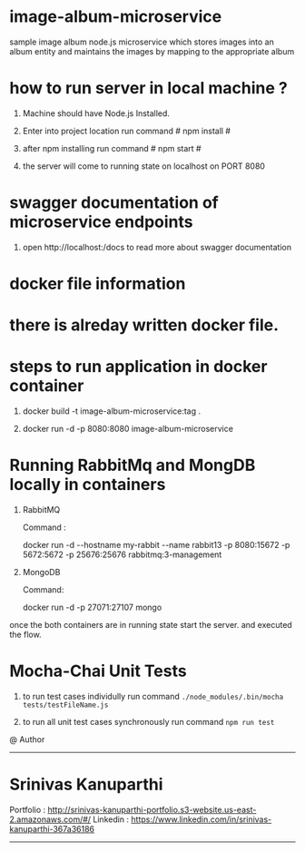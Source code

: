 

# image-album-microservice
sample image album node.js microservice which stores images into an album entity and maintains the images by mapping to the appropriate album

# how to run server in local machine ?

1. Machine should have Node.js Installed.

2. Enter into project location run command   # npm install #

3. after npm installing run command    # npm start #

4. the server will come to running state on localhost on PORT 8080



# swagger documentation of microservice endpoints

1. open http://localhost:/docs to read more about swagger documentation


# docker file information

# there is alreday written docker file.

# steps to run application in docker container

 1. docker build -t image-album-microservice:tag .

 2. docker run -d -p 8080:8080 image-album-microservice


 # Running RabbitMq and MongDB locally in containers
 
 1. RabbitMQ 

    Command :
    
     docker run -d --hostname my-rabbit --name rabbit13 -p 8080:15672 -p 5672:5672 -p 25676:25676 rabbitmq:3-management

 2. MongoDB

    Command:

     docker run -d -p 27071:27107 mongo

  once the both containers are in running state start the server. and executed the flow.


  # Mocha-Chai Unit Tests

   1. to run test cases individully run command `./node_modules/.bin/mocha tests/testFileName.js`

   2. to run all unit test cases synchronously run command `npm run test`
   
   
   
@ Author

****
# Srinivas Kanuparthi

Portfolio :  http://srinivas-kanuparthi-portfolio.s3-website.us-east-2.amazonaws.com/#/
Linkedin  :  https://www.linkedin.com/in/srinivas-kanuparthi-367a36186

****

